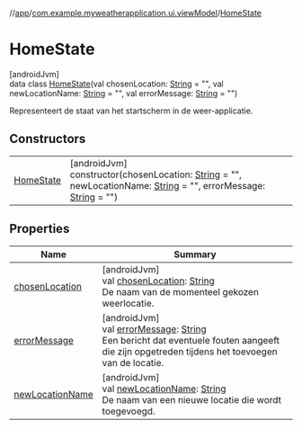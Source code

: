 //[app](../../../index.md)/[com.example.myweatherapplication.ui.viewModel](../index.md)/[HomeState](index.md)

# HomeState

[androidJvm]\
data class [HomeState](index.md)(val chosenLocation: [String](https://kotlinlang.org/api/latest/jvm/stdlib/kotlin/-string/index.html) = &quot;&quot;, val newLocationName: [String](https://kotlinlang.org/api/latest/jvm/stdlib/kotlin/-string/index.html) = &quot;&quot;, val errorMessage: [String](https://kotlinlang.org/api/latest/jvm/stdlib/kotlin/-string/index.html) = &quot;&quot;)

Representeert de staat van het startscherm in de weer-applicatie.

## Constructors

| | |
|---|---|
| [HomeState](-home-state.md) | [androidJvm]<br>constructor(chosenLocation: [String](https://kotlinlang.org/api/latest/jvm/stdlib/kotlin/-string/index.html) = &quot;&quot;, newLocationName: [String](https://kotlinlang.org/api/latest/jvm/stdlib/kotlin/-string/index.html) = &quot;&quot;, errorMessage: [String](https://kotlinlang.org/api/latest/jvm/stdlib/kotlin/-string/index.html) = &quot;&quot;) |

## Properties

| Name | Summary |
|---|---|
| [chosenLocation](chosen-location.md) | [androidJvm]<br>val [chosenLocation](chosen-location.md): [String](https://kotlinlang.org/api/latest/jvm/stdlib/kotlin/-string/index.html)<br>De naam van de momenteel gekozen weerlocatie. |
| [errorMessage](error-message.md) | [androidJvm]<br>val [errorMessage](error-message.md): [String](https://kotlinlang.org/api/latest/jvm/stdlib/kotlin/-string/index.html)<br>Een bericht dat eventuele fouten aangeeft die zijn opgetreden tijdens het toevoegen van de locatie. |
| [newLocationName](new-location-name.md) | [androidJvm]<br>val [newLocationName](new-location-name.md): [String](https://kotlinlang.org/api/latest/jvm/stdlib/kotlin/-string/index.html)<br>De naam van een nieuwe locatie die wordt toegevoegd. |
